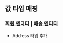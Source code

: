 ## 값 타입 매핑

### [회원 엔티티](src/main/java/jpabook/model/entity/Member.java) | [배송 엔티티](src/main/java/jpabook/model/entity/Delivery.java)
- Address 타입 추가




